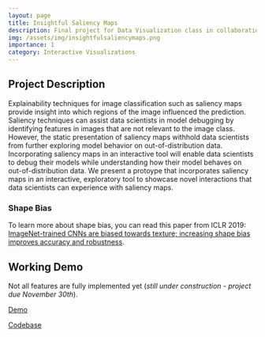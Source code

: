 ```yaml
---
layout: page
title: Insightful Saliency Maps
description: Final project for Data Visualization class in collaboration with Swetha Kannan.
img: /assets/img/insightfulsaliencymaps.png
importance: 1
category: Interactive Visualizations
---
```


## Project Description

Explainability techniques for image classification such as saliency maps provide insight into which regions of the image influenced the prediction. Saliency techniques can assist data scientists in model debugging by identifying features in images that are not relevant to the image class. However, the static presentation of saliency maps withhold data scientists from further exploring model behavior on out-of-distribution data. Incorporating saliency maps in an interactive tool will enable data scientists to debug their models while understanding how their model behaves on out-of-distribution data. We present a protoype that incorporates saliency maps in an interactive, exploratory tool to showcase novel interactions that data scientists can experience with saliency maps. 

### Shape Bias

To learn more about shape bias, you can read this paper from ICLR 2019: [ImageNet-trained CNNs are biased towards texture; increasing shape bias improves accuracy and robustness](https://openreview.net/forum?id=Bygh9j09KX). 


## Working Demo 

Not all features are fully implemented yet (*still under construction - project due November 30th*).

[Demo](https://cmu-vis-2021.github.io/Human-vs-Machine-Final-Project/)

[Codebase](https://github.com/CMU-Vis-2021/Human-vs-Machine-Final-Project)
